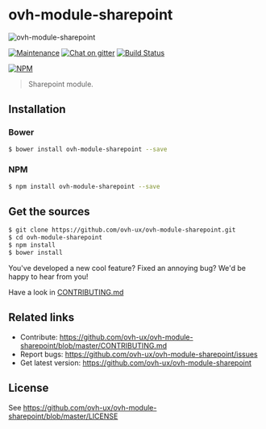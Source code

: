 # ovh-module-sharepoint

![ovh-module-sharepoint](https://user-images.githubusercontent.com/3379410/27423240-3f944bc4-5731-11e7-87bb-3ff603aff8a7.png)

[![Maintenance](https://img.shields.io/maintenance/yes/2017.svg)]() [![Chat on gitter](https://img.shields.io/gitter/room/ovh/ux.svg)](https://gitter.im/ovh/ux) [![Build Status](https://travis-ci.org/ovh-ux/ovh-module-sharepoint.svg)](https://travis-ci.org/ovh-ux/ovh-module-sharepoint)

[![NPM](https://nodei.co/npm/ovh-module-sharepoint.png?downloads=true&downloadRank=true&stars=true)](https://nodei.co/npm/ovh-module-sharepoint/)

> Sharepoint module.

## Installation

### Bower

```sh
$ bower install ovh-module-sharepoint --save
```

### NPM

```sh
$ npm install ovh-module-sharepoint --save
```

## Get the sources

```sh
$ git clone https://github.com/ovh-ux/ovh-module-sharepoint.git
$ cd ovh-module-sharepoint
$ npm install
$ bower install
```

You've developed a new cool feature? Fixed an annoying bug? We'd be happy
to hear from you!

Have a look in [CONTRIBUTING.md](https://github.com/ovh-ux/ovh-module-sharepoint/blob/master/CONTRIBUTING.md)

## Related links

* Contribute: https://github.com/ovh-ux/ovh-module-sharepoint/blob/master/CONTRIBUTING.md
* Report bugs: https://github.com/ovh-ux/ovh-module-sharepoint/issues
* Get latest version: https://github.com/ovh-ux/ovh-module-sharepoint

## License

See https://github.com/ovh-ux/ovh-module-sharepoint/blob/master/LICENSE
